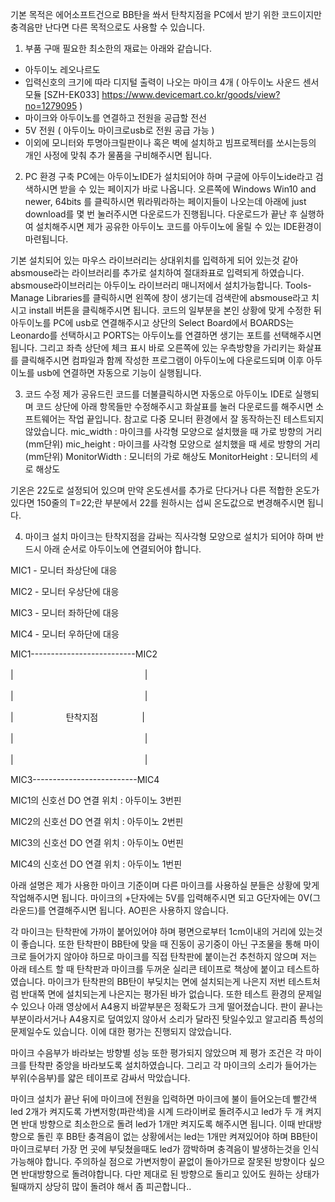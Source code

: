 기본 목적은 에어소프트건으로 BB탄을 쏴서 탄착지점을 PC에서 받기 위한 코드이지만 충격음만 난다면 다른 목적으로도 사용할 수 있습니다.

1. 부품 구매
 필요한 최소한의 재료는 아래와 같습니다.
  - 아두이노 레오나르도
  - 입력신호의 크기에 따라 디지털 출력이 나오는 마이크 4개 ( 아두이노 사운드 센서모듈 [SZH-EK033] https://www.devicemart.co.kr/goods/view?no=1279095 )
  - 마이크와 아두이노를 연결하고 전원을 공급할 전선
  - 5V 전원 ( 아두이노 마이크로usb로 전원 공급 가능 )
  - 이외에 모니터와 투명아크릴판이나 혹은 벽에 설치하고 빔프로젝터를 쏘시는등의 개인 사정에 맞춰 추가 물품을 구비해주시면 됩니다.


2. PC 환경 구축
PC에는 아두이노IDE가 설치되어야 하며 구글에 아두이노ide라고 검색하시면 받을 수 있는 페이지가 바로 나옵니다.
오른쪽에 Windows Win10 and newer, 64bits 를 클릭하시면 뭐라뭐라하는 페이지들이 나오는데 아래에 just download를 몇 번 눌러주시면 다운로드가 진행됩니다. 다운로드가 끝난 후 실행하여 설치해주시면 제가 공유한 아두이노 코드를 아두이노에 올릴 수 있는 IDE환경이 마련됩니다.

기본 설치되어 있는 마우스 라이브러리는 상대위치를 입력하게 되어 있는것 같아 absmouse라는 라이브러리를 추가로 설치하여 절대좌표로 입력되게 하였습니다. absmouse라이브러리는 아두이노 라이브러리 매니저에서 설치가능합니다. Tools-Manage Libraries를 클릭하시면 왼쪽에 창이 생기는데 검색란에 absmouse라고 치시고 install 버튼을 클릭해주시면 됩니다.
코드의 일부분을 본인 상황에 맞게 수정한 뒤 아두이노를 PC에 usb로 연결해주시고 상단의 Select Board에서 BOARDS는 Leonardo를 선택하시고 PORTS는 아두이노를 연결하면 생기는 포트를 선택해주시면 됩니다.
그리고 좌측 상단에 체크 표시 바로 오른쪽에 있는 우측방향을 가리키는 화살표를 클릭해주시면 컴파일과 함께 작성한 프로그램이 아두이노에 다운로드되며 이후 아두이노를 usb에 연결하면 자동으로 기능이 실행됩니다.


3. 코드 수정
제가 공유드린 코드를 더불클릭하시면 자동으로 아두이노 IDE로 실행되며 코드 상단에 아래 항목들만 수정해주시고 화살표를 눌러 다운로드를 해주시면 소프트웨어는 작업 끝입니다. 참고로 다중 모니터 환경에서 잘 동작하는진 테스트되지 않았습니다.
mic_width : 마이크를 사각형 모양으로 설치했을 때 가로 방향의 거리(mm단위)
mic_height : 마이크를 사각형 모양으로 설치했을 때 세로 방향의 거리(mm단위)
MonitorWidth : 모니터의 가로 해상도
MonitorHeight : 모니터의 세로 해상도

기온은 22도로 설정되어 있으며 만약 온도센서를 추가로 단다거나 다른 적합한 온도가 있다면 150줄의 T=22;란 부분에서 22를 원하시는 섭씨 온도값으로 변경해주시면 됩니다.


4. 마이크 설치
마이크는 탄착지점을 감싸는 직사각형 모양으로 설치가 되어야 하며 반드시 아래 순서로 아두이노에 연결되어야 합니다.

MIC1 - 모니터 좌상단에 대응

MIC2 - 모니터 우상단에 대응

MIC3 - 모니터 좌하단에 대응

MIC4 - 모니터 우하단에 대응


MIC1--------------------------MIC2

|　　　　　　　　　　　　　　　|

|　　　　　　　　　　　　　　　|

|　　　　　　탄착지점　　　　　|

|　　　　　　　　　　　　　　　|

|　　　　　　　　　　　　　　　|

MIC3--------------------------MIC4



MIC1의 신호선 DO 연결 위치 : 아두이노 3번핀

MIC2의 신호선 DO 연결 위치 : 아두이노 2번핀

MIC3의 신호선 DO 연결 위치 : 아두이노 0번핀

MIC4의 신호선 DO 연결 위치 : 아두이노 1번핀


아래 설명은 제가 사용한 마이크 기준이며 다른 마이크를 사용하실 분들은 상황에 맞게 작업해주시면 됩니다.
마이크의 +단자에는 5V를 입력해주시면 되고 G단자에는 0V(그라운드)를 연결해주시면 됩니다. AO핀은 사용하지 않습니다.

각 마이크는 탄착판에 가까이 붙어있어야 하며 평면으로부터 1cm이내의 거리에 있는것이 좋습니다.
또한 탄착판이 BB탄에 맞을 때 진동이 공기중이 아닌 구조물을 통해 마이크로 들어가지 않아야 하므로 마이크를 직접 탄착판에 붙이는건 추천하지 않으며 저는 아래 테스트 할 때 탄착판과 마이크를 두꺼운 실리콘 테이프로 책상에 붙이고 테스트하였습니다. 마이크가 탄착판의 BB탄이 부딪치는 면에 설치되는게 나은지 저번 테스트처럼 반대쪽 면에 설치되는게 나은지는 평가된 바가 없습니다.
또한 테스트 환경의 문제일 수 있으나 아래 영상에서 A4용지 바깥부분은 정확도가 크게 떨어졌습니다. 판이 끝나는 부분이라서거나 A4용지로 덮여있지 않아서 소리가 달라진 탓일수있고 알고리즘 특성의 문제일수도 있습니다. 이에 대한 평가는 진행되지 않았습니다.

마이크 수음부가 바라보는 방향별 성능 또한 평가되지 않았으며 제 평가 조건은 각 마이크를 탄착판 중앙을 바라보도록 설치하였습니다. 그리고 각 마이크의 소리가 들어가는 부위(수음부)를 얇은 테이프로 감싸서 막았습니다.

마이크 설치가 끝난 뒤에 마이크에 전원을 입력하면 마이크에 불이 들어오는데 빨간색 led 2개가 켜지도록 가변저항(파란색)을 시계 드라이버로 돌려주시고 led가 두 개 켜지면 반대 방향으로 최소한으로 돌려 led가 1개만 켜지도록 해주시면 됩니다. 이때 반대방향으로 돌린 후 BB탄 충격음이 없는 상황에서는 led는 1개만 켜져있어야 하며 BB탄이 마이크로부터 가장 먼 곳에 부딪쳤을때도 led가 깜박하며 충격음이 발생하는것을 인식가능해야 합니다.
주의하실 점으로 가변저항이 끝없이 돌아가므로 잘못된 방향이다 싶으면 반대방향으로 돌려야합니다. 다만 제대로 된 방향으로 돌리고 있어도 원하는 상태가 될때까지 상당히 많이 돌려야 해서 좀 피곤합니다..


